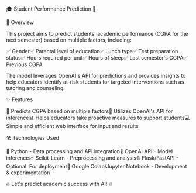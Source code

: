 🎓 Student Performance Prediction 🚀

📌 Overview

This project aims to predict students' academic performance (CGPA for the next semester) based on multiple factors, including:

✅ Gender✅ Parental level of education✅ Lunch type✅ Test preparation status✅ Hours required per unit✅ Hours of sleep✅ Last semester's CGPA✅ Previous CGPA

The model leverages OpenAI's API for predictions and provides insights to help educators identify at-risk students for targeted interventions such as tutoring and counseling.

✨ Features

🚀 Predicts CGPA based on multiple factors🤖 Utilizes OpenAI's API for inference📊 Helps educators take proactive measures to support students💻 Simple and efficient web interface for input and results

🛠️ Technologies Used

📝 Python - Data processing and API integration🧠 OpenAI API - Model inference📈 Scikit-Learn - Preprocessing and analysis🌐 Flask/FastAPI - Optional: For deployment🔬 Google Colab/Jupyter Notebook - Development & experimentation

🔥 Let's predict academic success with AI! 🔥


